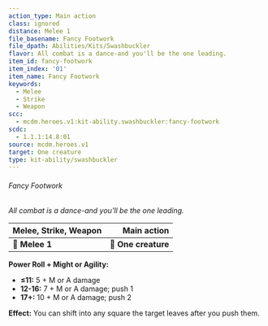 ```yaml
---
action_type: Main action
class: ignored
distance: Melee 1
file_basename: Fancy Footwork
file_dpath: Abilities/Kits/Swashbuckler
flavor: All combat is a dance-and you'll be the one leading.
item_id: fancy-footwork
item_index: '01'
item_name: Fancy Footwork
keywords:
  - Melee
  - Strike
  - Weapon
scc:
  - mcdm.heroes.v1:kit-ability.swashbuckler:fancy-footwork
scdc:
  - 1.1.1:14.8:01
source: mcdm.heroes.v1
target: One creature
type: kit-ability/swashbuckler
---
```


###### Fancy Footwork

*All combat is a dance-and you'll be the one leading.*

| **Melee, Strike, Weapon** |     **Main action** |
| ------------------------- | ------------------: |
| **📏 Melee 1**            | **🎯 One creature** |

**Power Roll + Might or Agility:**

- **≤11:** 5 + M or A damage
- **12-16:** 7 + M or A damage; push 1
- **17+:** 10 + M or A damage; push 2

**Effect:** You can shift into any square the target leaves after you push them.
